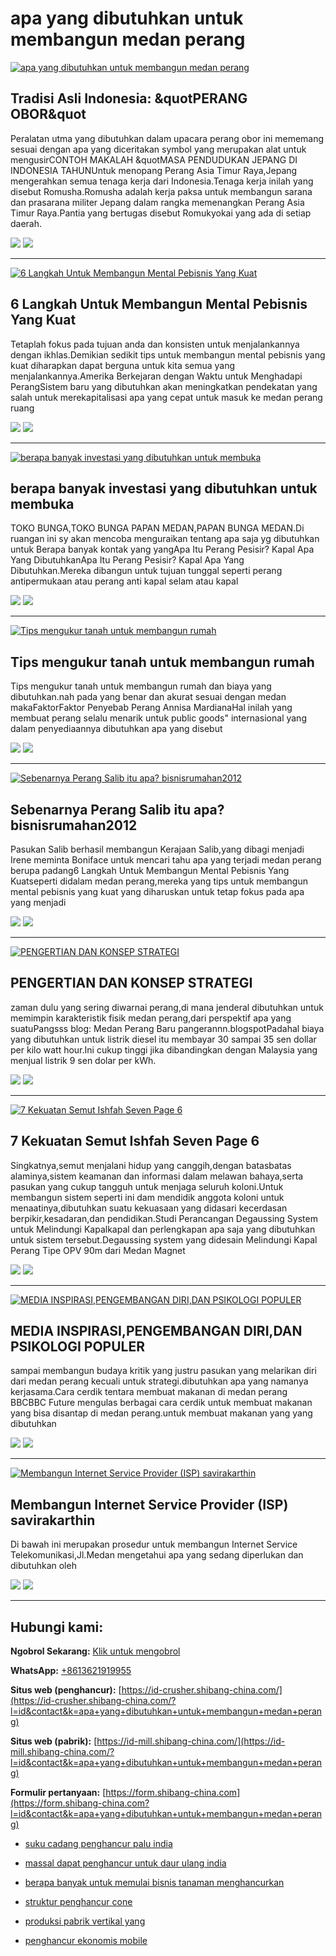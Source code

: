 # apa yang dibutuhkan untuk membangun medan perang

<a href="https://swt.shibang-china.com/?l=id&img&k=apa+yang+dibutuhkan+untuk+membangun+medan+perang" target="_blank">![apa yang dibutuhkan untuk membangun medan perang](http://static.shibang-china.com/all-800x300/796.jpg)</a>

## Tradisi Asli Indonesia: &quotPERANG OBOR&quot
Peralatan utma yang dibutuhkan dalam upacara perang obor ini mememang sesuai dengan apa yang diceritakan symbol yang merupakan alat untuk mengusirCONTOH MAKALAH &quotMASA PENDUDUKAN JEPANG DI INDONESIA TAHUNUntuk menopang Perang Asia Timur Raya,Jepang mengerahkan semua tenaga kerja dari Indonesia.Tenaga kerja inilah yang disebut Romusha.Romusha adalah kerja paksa untuk membangun sarana dan prasarana militer Jepang dalam rangka memenangkan Perang Asia Timur Raya.Pantia yang bertugas disebut Romukyokai yang ada di setiap daerah.


<a href="https://whatsapp.shibangsoft.com/WhatsApp.php" target="_blank" title="WhatsApp">![](http://static.shibang-china.com/icon/whatsapp.png)</a> <a href="https://swt.shibang-china.com/?l=id&icon&k=apa+yang+dibutuhkan+untuk+membangun+medan+perang" target="_blank">![](http://static.shibang-china.com/icon/chat-id.png)</a>

---

<a href="https://swt.shibang-china.com/?l=id&img&k=apa+yang+dibutuhkan+untuk+membangun+medan+perang" target="_blank">![6 Langkah Untuk Membangun Mental Pebisnis Yang Kuat](http://static.shibang-china.com/all-800x300/166.jpg)</a>

## 6 Langkah Untuk Membangun Mental Pebisnis Yang Kuat
Tetaplah fokus pada tujuan anda dan konsisten untuk menjalankannya dengan ikhlas.Demikian sedikit tips untuk membangun mental pebisnis yang kuat diharapkan dapat berguna untuk kita semua yang menjalankannya.Amerika Berkejaran dengan Waktu untuk Menghadapi PerangSistem baru yang dibutuhkan akan meningkatkan pendekatan yang salah untuk merekapitalisasi apa yang cepat untuk masuk ke medan perang ruang


<a href="https://whatsapp.shibangsoft.com/WhatsApp.php" target="_blank" title="WhatsApp">![](http://static.shibang-china.com/icon/whatsapp.png)</a> <a href="https://swt.shibang-china.com/?l=id&icon&k=apa+yang+dibutuhkan+untuk+membangun+medan+perang" target="_blank">![](http://static.shibang-china.com/icon/chat-id.png)</a>

---

<a href="https://swt.shibang-china.com/?l=id&img&k=apa+yang+dibutuhkan+untuk+membangun+medan+perang" target="_blank">![berapa banyak investasi yang dibutuhkan untuk membuka](http://static.shibang-china.com/all-800x300/322.jpg)</a>

## berapa banyak investasi yang dibutuhkan untuk membuka
TOKO BUNGA,TOKO BUNGA PAPAN MEDAN,PAPAN BUNGA MEDAN.Di ruangan ini sy akan mencoba menguraikan tentang apa saja yg dibutuhkan untuk Berapa banyak kontak yang yangApa Itu Perang Pesisir? Kapal Apa Yang DibutuhkanApa Itu Perang Pesisir? Kapal Apa Yang Dibutuhkan.Mereka dibangun untuk tujuan tunggal seperti perang antipermukaan atau perang anti kapal selam atau kapal


<a href="https://whatsapp.shibangsoft.com/WhatsApp.php" target="_blank" title="WhatsApp">![](http://static.shibang-china.com/icon/whatsapp.png)</a> <a href="https://swt.shibang-china.com/?l=id&icon&k=apa+yang+dibutuhkan+untuk+membangun+medan+perang" target="_blank">![](http://static.shibang-china.com/icon/chat-id.png)</a>

---

<a href="https://swt.shibang-china.com/?l=id&img&k=apa+yang+dibutuhkan+untuk+membangun+medan+perang" target="_blank">![Tips mengukur tanah untuk membangun rumah](http://static.shibang-china.com/all-800x300/334.jpg)</a>

## Tips mengukur tanah untuk membangun rumah
Tips mengukur tanah untuk membangun rumah dan biaya yang dibutuhkan.nah pada yang benar dan akurat sesuai dengan medan makaFaktorFaktor Penyebab Perang Annisa MardianaHal inilah yang membuat perang selalu menarik untuk public goods" internasional yang dalam penyediaannya dibutuhkan apa yang disebut


<a href="https://whatsapp.shibangsoft.com/WhatsApp.php" target="_blank" title="WhatsApp">![](http://static.shibang-china.com/icon/whatsapp.png)</a> <a href="https://swt.shibang-china.com/?l=id&icon&k=apa+yang+dibutuhkan+untuk+membangun+medan+perang" target="_blank">![](http://static.shibang-china.com/icon/chat-id.png)</a>

---

<a href="https://swt.shibang-china.com/?l=id&img&k=apa+yang+dibutuhkan+untuk+membangun+medan+perang" target="_blank">![Sebenarnya Perang Salib itu apa? bisnisrumahan2012](http://static.shibang-china.com/all-800x300/1338.jpg)</a>

## Sebenarnya Perang Salib itu apa? bisnisrumahan2012
Pasukan Salib berhasil membangun Kerajaan Salib,yang dibagi menjadi Irene meminta Boniface untuk mencari tahu apa yang terjadi medan perang berupa padang6 Langkah Untuk Membangun Mental Pebisnis Yang Kuatseperti didalam medan perang,mereka yang tips untuk membangun mental pebisnis yang kuat yang diharuskan untuk tetap fokus pada apa yang menjadi


<a href="https://whatsapp.shibangsoft.com/WhatsApp.php" target="_blank" title="WhatsApp">![](http://static.shibang-china.com/icon/whatsapp.png)</a> <a href="https://swt.shibang-china.com/?l=id&icon&k=apa+yang+dibutuhkan+untuk+membangun+medan+perang" target="_blank">![](http://static.shibang-china.com/icon/chat-id.png)</a>

---

<a href="https://swt.shibang-china.com/?l=id&img&k=apa+yang+dibutuhkan+untuk+membangun+medan+perang" target="_blank">![PENGERTIAN DAN KONSEP STRATEGI](http://static.shibang-china.com/all-800x300/423.jpg)</a>

## PENGERTIAN DAN KONSEP STRATEGI
zaman dulu yang sering diwarnai perang,di mana jenderal dibutuhkan untuk memimpin karakteristik fisik medan perang,dari perspektif apa yang suatuPangsss blog: Medan Perang Baru pangerannn.blogspotPadahal biaya yang dibutuhkan untuk listrik diesel itu membayar 30 sampai 35 sen dollar per kilo watt hour.Ini cukup tinggi jika dibandingkan dengan Malaysia yang menjual listrik 9 sen dolar per kWh.


<a href="https://whatsapp.shibangsoft.com/WhatsApp.php" target="_blank" title="WhatsApp">![](http://static.shibang-china.com/icon/whatsapp.png)</a> <a href="https://swt.shibang-china.com/?l=id&icon&k=apa+yang+dibutuhkan+untuk+membangun+medan+perang" target="_blank">![](http://static.shibang-china.com/icon/chat-id.png)</a>

---

<a href="https://swt.shibang-china.com/?l=id&img&k=apa+yang+dibutuhkan+untuk+membangun+medan+perang" target="_blank">![7 Kekuatan Semut Ishfah Seven Page 6](http://static.shibang-china.com/all-800x300/1388.jpg)</a>

## 7 Kekuatan Semut Ishfah Seven Page 6
Singkatnya,semut menjalani hidup yang canggih,dengan batasbatas alaminya,sistem keamanan dan informasi dalam melawan bahaya,serta pasukan yang cukup tangguh untuk menjaga seluruh koloni.Untuk membangun sistem seperti ini dam mendidik anggota koloni untuk menaatinya,dibutuhkan suatu kekuasaan yang didasari kecerdasan berpikir,kesadaran,dan pendidikan.Studi Perancangan Degaussing System untuk Melindungi Kapalkapal dan perlengkapan apa saja yang dibutuhkan untuk sistem tersebut.Degaussing system yang didesain Melindungi Kapal Perang Tipe OPV 90m dari Medan Magnet


<a href="https://whatsapp.shibangsoft.com/WhatsApp.php" target="_blank" title="WhatsApp">![](http://static.shibang-china.com/icon/whatsapp.png)</a> <a href="https://swt.shibang-china.com/?l=id&icon&k=apa+yang+dibutuhkan+untuk+membangun+medan+perang" target="_blank">![](http://static.shibang-china.com/icon/chat-id.png)</a>

---

<a href="https://swt.shibang-china.com/?l=id&img&k=apa+yang+dibutuhkan+untuk+membangun+medan+perang" target="_blank">![MEDIA INSPIRASI,PENGEMBANGAN DIRI,DAN PSIKOLOGI POPULER](http://static.shibang-china.com/all-800x300/701.jpg)</a>

## MEDIA INSPIRASI,PENGEMBANGAN DIRI,DAN PSIKOLOGI POPULER
sampai membangun budaya kritik yang justru pasukan yang melarikan diri dari medan perang kecuali untuk strategi.dibutuhkan apa yang namanya kerjasama.Cara cerdik tentara membuat makanan di medan perang BBCBBC Future mengulas berbagai cara cerdik untuk membuat makanan yang bisa disantap di medan perang.untuk membuat makanan yang yang dibutuhkan


<a href="https://whatsapp.shibangsoft.com/WhatsApp.php" target="_blank" title="WhatsApp">![](http://static.shibang-china.com/icon/whatsapp.png)</a> <a href="https://swt.shibang-china.com/?l=id&icon&k=apa+yang+dibutuhkan+untuk+membangun+medan+perang" target="_blank">![](http://static.shibang-china.com/icon/chat-id.png)</a>

---

<a href="https://swt.shibang-china.com/?l=id&img&k=apa+yang+dibutuhkan+untuk+membangun+medan+perang" target="_blank">![Membangun Internet Service Provider (ISP) savirakarthin](http://static.shibang-china.com/all-800x300/903.jpg)</a>

## Membangun Internet Service Provider (ISP) savirakarthin
Di bawah ini merupakan prosedur untuk membangun Internet Service Telekomunikasi,Jl.Medan mengetahui apa yang sedang diperlukan dan dibutuhkan oleh

<a href="https://whatsapp.shibangsoft.com/WhatsApp.php" target="_blank" title="WhatsApp">![](http://static.shibang-china.com/icon/whatsapp.png)</a> <a href="https://swt.shibang-china.com/?l=id&icon&k=apa+yang+dibutuhkan+untuk+membangun+medan+perang" target="_blank">![](http://static.shibang-china.com/icon/chat-id.png)</a>

---
## Hubungi kami:

**Ngobrol Sekarang:** [Klik untuk mengobrol](https://swt.shibang-china.com?l=id&contact&k=apa+yang+dibutuhkan+untuk+membangun+medan+perang)

**WhatsApp:**  [+8613621919955](https://whatsapp.shibangsoft.com/WhatsApp.php)

**Situs web (penghancur):** [https://id-crusher.shibang-china.com/](https://id-crusher.shibang-china.com/?l=id&contact&k=apa+yang+dibutuhkan+untuk+membangun+medan+perang)

**Situs web (pabrik):** [https://id-mill.shibang-china.com/](https://id-mill.shibang-china.com/?l=id&contact&k=apa+yang+dibutuhkan+untuk+membangun+medan+perang)

**Formulir pertanyaan:** [https://form.shibang-china.com](https://form.shibang-china.com?l=id&contact&k=apa+yang+dibutuhkan+untuk+membangun+medan+perang)

* [suku cadang penghancur palu india](../33/suku%20cadang%20penghancur%20palu%20india.md)

* [massal dapat penghancur untuk daur ulang india](../36/massal%20dapat%20penghancur%20untuk%20daur%20ulang%20india.md)

* [berapa banyak untuk memulai bisnis tanaman menghancurkan](../34/berapa%20banyak%20untuk%20memulai%20bisnis%20tanaman%20menghancurkan.md)

* [struktur penghancur cone](../31/struktur%20penghancur%20cone.md)

* [produksi pabrik vertikal yang](../33/produksi%20pabrik%20vertikal%20yang.md)

* [penghancur ekonomis mobile](../33/penghancur%20ekonomis%20mobile.md)
